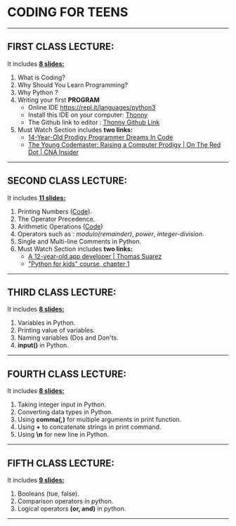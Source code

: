 # CODING FOR TEENS
___
## FIRST CLASS LECTURE:
It includes [**8 slides:**](CFT-23_3-1.pdf)

1. What is Coding?
2. Why Should You Learn Programming?
3. Why Python ?
4. Writing your first **PROGRAM** 
    * Online IDE https://repl.it/languages/python3
    * Install this IDE on your
    computer: [Thonny](https://thonny.org/)
    * The Github link to editor : 
    [Thonny Github Link](https://github.com/thonny/thonny/) 
5. Must Watch Section includes **two links:** 
    * [14-Year-Old Prodigy Programmer Dreams In Code](https://www.youtube.com/watch?v=DBXZWB_dNsw&feature=youtu.be)
    * [The Young Codemaster: Raising a Computer Prodigy | On The Red Dot | CNA Insider](https://www.youtube.com/watch?v=3FvSLA-Kvvs&feature=youtu.be)
___
## SECOND CLASS LECTURE:
It includes [**11 slides:**](CFT-24_3-2.pdf)

1. Printing Numbers ([Code](Codes/Printing_Numbers.py)).
2. The Operator Precedence.
3. Arithmetic Operations ([Code](Codes/arithmetic_operations.py))
4. Operators such as : *modulo(remainder)*, *power*, *integer-division*.
5. Single and Multi-line Comments in Python.
6. Must Watch Section includes **two links:** 
    * [A 12-year-old app developer | Thomas Suarez](https://youtu.be/Fkd9TWUtFm0)
    * ["Python for kids" course, chapter 1](https://youtu.be/YoHLbpjIByE)
___
## THIRD CLASS LECTURE:
It includes [**8 slides:**](CFT-25_3-3.pdf)

1. Variables in Python.
2. Printing value of variables.
3. Naming variables (Dos and Don'ts.
4. **input()** in Python.
___
## FOURTH CLASS LECTURE:
It includes [**8 slides:**](CFT-26_3-4.pdf)

1. Taking integer input in Python.
2. Converting data types in Python.
3. Using **comma(,)** for multiple arguments in print function.
4. Using **+** to concatenate strings in print command.
5. Using **\n** for new line in Python.
___
## FIFTH CLASS LECTURE:
It includes [**9 slides:**](CFT-31_3-5.pdf)

1. Booleans (tue, false).
2. Comparison operators in python.
3. Logical operators **(or, and)** in python.
___
